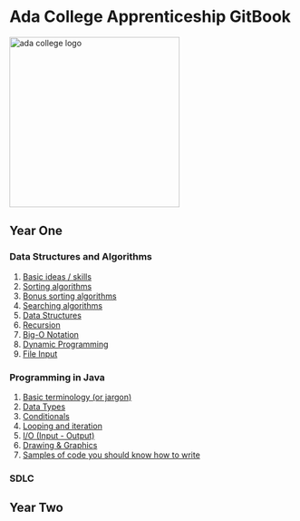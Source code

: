 # Ada College Apprenticeship GitBook

<img  
  src="https://github.com/rcsole/apprenticeship/raw/master/book/assets/ada.png"
  height="300"
  width="300"
  alt="ada college logo"
  align="center"
/>

## Year One

### Data Structures and Algorithms
  1. [Basic ideas / skills](year-one/data-structures-and-algorithms/01-basic-ideas.md)
  1. [Sorting algorithms](year-one/data-structures-and-algorithms/02-sorting-algorithms.md)
  1. [Bonus sorting algorithms](year-one/data-structures-and-algorithms/03-bonus-algorithms.md)
  1. [Searching algorithms](year-one/data-structures-and-algorithms/04-searching-algorithms.md)
  1. [Data Structures](year-one/data-structures-and-algorithms/05-data-structures.md)
  1. [Recursion](year-one/data-structures-and-algorithms/06-recursion.md)
  1. [Big-O Notation](year-one/data-structures-and-algorithms/07-big-o-notation.md)
  1. [Dynamic Programming](year-one/data-structures-and-algorithms/08-dynamic-programming.md)
  1. [File Input](year-one/data-structures-and-algorithms/09-file-input.md)

### Programming in Java
  1. [Basic terminology (or jargon)](year-one/programming-in-java/01-basic-terminology.md)
  1. [Data Types](year-one/programming-in-java/02-data-types.md)
  1. [Conditionals](year-one/programming-in-java/03-conditionals.md)
  1. [Looping and iteration](year-one/programming-in-java/04-looping-and-iteration.md)
  1. [I/O (Input - Output)](year-one/programming-in-java/05-io-input-and-output.md)
  1. [Drawing & Graphics](year-one/programming-in-java/06-drawing-and-graphics.md)
  1. [Samples of code you should know how to write](year-one/programming-in-java/07-sample-code.md)

### SDLC

## Year Two

